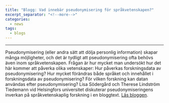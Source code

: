 ```yaml
---
title: "Blogg: Vad innebär pseudonymisering för språkvetenskapen?"
excerpt_separator: "<!--more-->"
categories:
  - news
tags:
  - blogs
---
```


------

Pseudonymisering (eller andra sätt att dölja personlig information) skapar många möjligheter, och det är tydligt att pseudonymisering ofta behövs även inom språkvetenskapen. Frågan är hur mycket man undersökt hur det här kommer att påverka olika vetenskaper: Hur påverkas forskningsdata av pseudonymisering? Hur mycket förändras både språket och innehållet i forskningsdata av pseudonymisering? För vilken forskning kan datan användas efter pseudonymisering? Lisa Södergård och Therese Lindström Tiedemann vid Helsingfors universitet diskuterar pseudonymiseringens inverkan på språkvetenskaplig forskning i en bloggtext.
 [Läs bloggen](https://blogs.helsinki.fi/nordicahelsingfors/2025/02/27/vad-innebar-pseudonymisering-for-sprakforskningen/).
